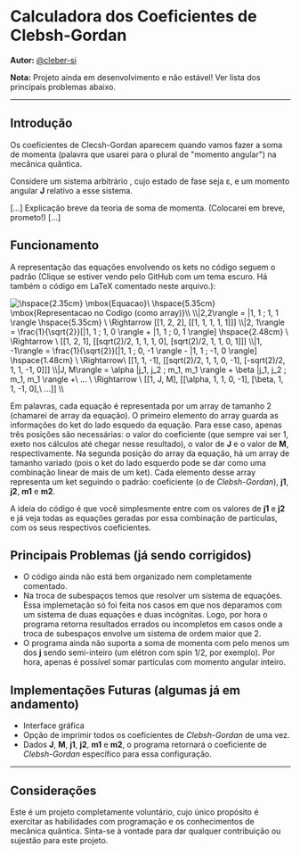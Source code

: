 # Calculadora dos Coeficientes de Clebsh-Gordan

**Autor:** [@cleber-si](https://github.com/cleber-si)

**Nota:** Projeto ainda em desenvolvimento e não estável! Ver lista dos principais problemas abaixo.

----

## Introdução

Os coeficientes de Clecsh-Gordan aparecem quando vamos fazer a soma de momenta (palavra que usarei para o plural de "momento angular") na mecânica quântica.

Considere um sistema arbitrário , cujo estado de fase seja &epsilon;, e um momento angular **J** relativo a esse sistema.

[...] 	Explicação breve da teoria de soma de momenta. (Colocarei em breve, prometo!)	 [...]

## Funcionamento

A representação das equações envolvendo os kets no código seguem o padrão (Clique se estiver vendo pelo GitHub com um tema escuro. Há também o código em LaTeX comentado neste arquivo.):

<!--
$$
\mbox{Equação} & & \mbox{Representação no Código (como array)}\\ \\
\hline
\\

|2,2\rangle = |1, 1 ; 1, 1 \rangle & \Rightarrow& [[1, 2, 2], [[1, 1, 1, 1, 1]]] \\

|2, 1\rangle = \frac{1}{\sqrt{2}}[|1, 1 ; 1, 0 \rangle + |1, 1 ; 0, 1 \rangle] & \Rightarrow&
[[1, 2, 1], [[sqrt(2)/2, 1, 1, 1, 0], [sqrt(2)/2, 1, 1, 0, 1]]] \\

|1, -1\rangle = \frac{1}{\sqrt{2}}[|1, 1 ; 0, -1 \rangle - |1, 1 ; -1, 0 \rangle] & \Rightarrow&
[[1, 1, -1], [[sqrt(2)/2, 1, 1, 0, -1], [-sqrt(2)/2, 1, 1, -1, 0]]] \\

|J, M\rangle = \alpha |j_1, j_2 ; m_1, m_1 \rangle + \beta |j_1, j_2 ; m_1, m_1 \rangle +\ ... & \Rightarrow&
[[1, J, M], [[\alpha, 1, 1, 0, -1], [\beta, 1, 1, -1, 0],\ ...]] \\
$$
-->
<img src="https://latex.codecogs.com/svg.image?\hspace{2.35cm}&space;\mbox{Equacao}\&space;\hspace{5.35cm}&space;\mbox{Representacao&space;no&space;Codigo&space;(como&space;array)}\\&space;\\|2,2\rangle&space;=&space;|1,&space;1&space;;&space;1,&space;1&space;\rangle&space;\hspace{5.35cm}&space;\&space;\Rightarrow&space;[[1,&space;2,&space;2],&space;[[1,&space;1,&space;1,&space;1,&space;1]]]&space;\\|2,&space;1\rangle&space;=&space;\frac{1}{\sqrt{2}}[|1,&space;1&space;;&space;1,&space;0&space;\rangle&space;&plus;&space;|1,&space;1&space;;&space;0,&space;1&space;\rangle]&space;\hspace{2.48cm}&space;\&space;\Rightarrow&space;\&space;[[1,&space;2,&space;1],&space;[[sqrt(2)/2,&space;1,&space;1,&space;1,&space;0],&space;[sqrt(2)/2,&space;1,&space;1,&space;0,&space;1]]]&space;\\|1,&space;-1\rangle&space;=&space;\frac{1}{\sqrt{2}}[|1,&space;1&space;;&space;0,&space;-1&space;\rangle&space;-&space;|1,&space;1&space;;&space;-1,&space;0&space;\rangle]&space;\hspace{1.48cm}&space;\&space;\Rightarrow\&space;[[1,&space;1,&space;-1],&space;[[sqrt(2)/2,&space;1,&space;1,&space;0,&space;-1],&space;[-sqrt(2)/2,&space;1,&space;1,&space;-1,&space;0]]]&space;\\|J,&space;M\rangle&space;=&space;\alpha&space;|j_1,&space;j_2&space;;&space;m_1,&space;m_1&space;\rangle&space;&plus;&space;\beta&space;|j_1,&space;j_2&space;;&space;m_1,&space;m_1&space;\rangle&space;&plus;\&space;...&space;\&space;\Rightarrow&space;\&space;[[1,&space;J,&space;M],&space;[[\alpha,&space;1,&space;1,&space;0,&space;-1],&space;[\beta,&space;1,&space;1,&space;-1,&space;0],\&space;...]]&space;\\&space;" title="\hspace{2.35cm} \mbox{Equacao}\ \hspace{5.35cm} \mbox{Representacao no Codigo (como array)}\\ \\|2,2\rangle = |1, 1 ; 1, 1 \rangle \hspace{5.35cm} \ \Rightarrow [[1, 2, 2], [[1, 1, 1, 1, 1]]] \\|2, 1\rangle = \frac{1}{\sqrt{2}}[|1, 1 ; 1, 0 \rangle + |1, 1 ; 0, 1 \rangle] \hspace{2.48cm} \ \Rightarrow \ [[1, 2, 1], [[sqrt(2)/2, 1, 1, 1, 0], [sqrt(2)/2, 1, 1, 0, 1]]] \\|1, -1\rangle = \frac{1}{\sqrt{2}}[|1, 1 ; 0, -1 \rangle - |1, 1 ; -1, 0 \rangle] \hspace{1.48cm} \ \Rightarrow\ [[1, 1, -1], [[sqrt(2)/2, 1, 1, 0, -1], [-sqrt(2)/2, 1, 1, -1, 0]]] \\|J, M\rangle = \alpha |j_1, j_2 ; m_1, m_1 \rangle + \beta |j_1, j_2 ; m_1, m_1 \rangle +\ ... \ \Rightarrow \ [[1, J, M], [[\alpha, 1, 1, 0, -1], [\beta, 1, 1, -1, 0],\ ...]] \\ " />

Em palavras, cada equação é representada por um array de tamanho 2 (chamarei de array da equação). O primeiro elemento do array guarda as informações do ket do lado esquedo da equação. Para esse caso, apenas três posições são necessárias: o valor do coeficiente (que sempre vai ser 1, exeto nos cálculos até chegar nesse resultado), o valor de **J** e o valor de **M**, respectivamente. Na segunda posição do array da equação, há um array de tamanho variado (pois o ket do lado esquerdo pode se dar como uma combinação linear de mais de um ket). Cada elemento desse array representa um ket seguindo o padrão: coeficiente (o de *Clebsh-Gordan*), **j1**, **j2**, **m1** e **m2**.

A ideia do código é que você simplesmente entre com os valores de  **j1** e **j2** e já veja todas as equações geradas por essa combinação de partículas, com os seus respectivos coeficientes.

## Principais Problemas (já sendo corrigidos)

* O código ainda não está bem organizado nem completamente comentado.
* Na troca de subespaços temos que resolver um sistema de equações. Essa implemetação só foi feita nos casos em que nos deparamos com um sistema de duas equações e duas incógnitas. Logo,  por hora o programa retorna resultados errados ou incompletos em casos onde a troca de subespaços envolve um sistema de ordem maior que 2.
* O programa ainda não suporta a soma de momenta com pelo menos um dos **j** sendo semi-inteiro (um elétron com spin 1/2, por exemplo). Por hora, apenas é possível somar partículas com momento angular inteiro.

## Implementações Futuras (algumas já em andamento)

* Interface gráfica
* Opção de imprimir todos os coeficientes de *Clebsh-Gordan* de uma vez.
* Dados **J**, **M**, **j1**, **j2**, **m1** e **m2**, o programa retornará o coeficiente de *Clebsh-Gordan* específico para essa configuração.

----

## Considerações

Este é um projeto completamente voluntário, cujo único propósito é exercitar as habilidades com programação e os conhecimentos de mecânica quântica. Sinta-se à vontade para dar qualquer contribuição ou sujestão para este projeto.
